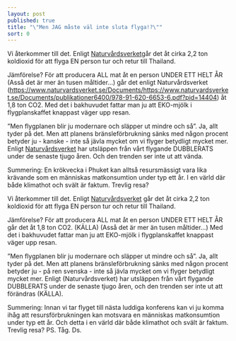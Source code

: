 ```yaml
---
layout: post
published: true
title: "\"Men JAG måste väl inte sluta flyga!?\""
sort: 0
---
```



Vi återkommer till det. Enligt [Naturvårdsverket](https://www.naturvardsverket.se/Documents/publikationer/978-91-620-5903-3.pdf "koldioxid flyg ")går det åt cirka 2,2 ton koldioxid för att flyga EN person tur och retur till Thailand.

Jämförelse? För att producera ALL mat åt en person UNDER ETT HELT ÅR (Asså det är mer än tusen måltider...) går det enligt Naturvårdsverket (https://www.naturvardsverket.se/Documents/https://www.naturvardsverket.se/Documents/publikationer6400/978-91-620-6653-6.pdf?pid=14404) åt 1,8 ton CO2. Med det i bakhuvudet fattar man ju att EKO-mjölk i flygplanskaffet knappast väger upp resan.

”Men flygplanen blir ju modernare och släpper ut mindre och så”. Ja, allt tyder på det. Men att planens bränsleförbrukning sänks med någon procent betyder ju - kanske - inte så jävla mycket om vi flyger betydligt mycket mer. Enligt 
[Naturvårdsverket](https://www.naturvardsverket.se/Documents/publikationer6400/978-91-620-6653-6.pdf?pid=14404 "utsläpp flyg koldioxid ") har utsläppen från vårt flygande DUBBLERATS under de senaste tjugo åren. Och den trenden ser inte ut att vända.

Summering: En krökvecka i Phuket kan alltså resursmässigt vara lika krävande som  en människas matkonsumtion under typ ett år. I en värld där både klimathot och svält är faktum. Trevlig resa?

Vi återkommer till det. Enligt [Naturvårdsverket](http://www.naturvardsverket.se/Miljoarbete-i-samhallet/Miljoarbete-i-Sverige/Uppdelat-efter-omrade/Klimat/Konsumtion/Klimateffektiva-resor/) går det åt cirka 2,2 ton koldioxid för att flyga EN person tur och retur till Thailand.

Jämförelse? För att producera ALL mat åt en person UNDER ETT HELT ÅR går det åt 1,8 ton CO2. (KÄLLA) (Asså det är mer än tusen måltider...) Med det i bakhuvudet fattar man ju att EKO-mjölk i flygplanskaffet knappast väger upp resan.

”Men flygplanen blir ju modernare och släpper ut mindre och så”. Ja, allt tyder på det. Men att planens bränsleförbrukning sänks med någon procent betyder ju - på ren svenska - inte så jävla mycket om vi flyger betydligt mycket mer. Enligt (Naturvårdsverket) har utsläppen från vårt flygande DUBBLERATS under de senaste tjugo åren, och den trenden ser inte ut att förändras (KÄLLA).

Summering: Innan vi tar flyget till nästa luddiga konferens kan vi ju komma ihåg att resursförbrukningen kan motsvara en människas matkonsumtion under typ ett år. Och detta i en värld där både klimathot och svält är faktum. Trevlig resa? PS. Tåg. Ds.
